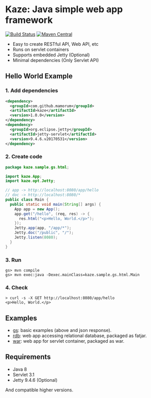 # Kaze: Java simple web app framework
[![Build Status](https://travis-ci.org/mamorum/kaze.svg?branch=master)](https://travis-ci.org/mamorum/kaze)
[![Maven Central](https://maven-badges.herokuapp.com/maven-central/com.github.mamorum/kaze/badge.svg)](https://maven-badges.herokuapp.com/maven-central/com.github.mamorum/kaze)

- Easy to create RESTful API, Web API, etc
- Runs on servlet containers
- Supports embedded Jetty (Optional)
- Minimal dependencies (Only Servlet API)


## Hello World Example
### 1. Add dependencies
```xml
<dependency>
  <groupId>com.github.mamorum</groupId>
  <artifactId>kaze</artifactId>
  <version>1.0.0</version>
</dependency>
<dependency>
  <groupId>org.eclipse.jetty</groupId>
  <artifactId>jetty-servlet</artifactId>
  <version>9.4.6.v20170531</version>
</dependency>
```

### 2. Create code
```java
package kaze.sample.gs.html;

import kaze.App;
import kaze.opt.Jetty;

// app -> http://localhost:8080/app/hello
// doc -> http://localhost:8080/*
public class Main {
  public static void main(String[] args) {
    App app = new App();
    app.get("/hello", (req, res) -> {
      res.html("<p>Hello, World.</p>");
    });
    Jetty.app(app, "/app/*");
    Jetty.doc("/public", "/");
    Jetty.listen(8080);
  }
}
```

### 3. Run
```
gs> mvn compile
gs> mvn exec:java -Dexec.mainClass=kaze.sample.gs.html.Main
```

### 4. Check
```
> curl -s -X GET http://localhost:8080/app/hello
<p>Hello, World.</p>
```


## Examples
- [gs](https://github.com/mamorum/kaze-sample/tree/master/gs): basic examples (above and json response).
- [rdb](https://github.com/mamorum/kaze-sample/tree/master/rdb): web app accessing relational database, packaged as fatjar.
- [war](https://github.com/mamorum/kaze-sample/tree/master/war): web app for servlet container, packaged as war.


## Requirements
- Java 8
- Servlet 3.1
- Jetty 9.4.6 (Optional)

And compatible higher versions.
